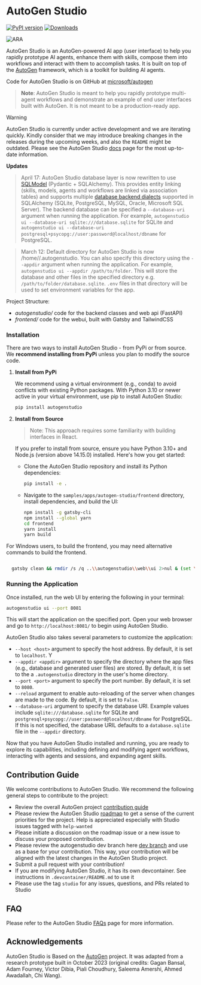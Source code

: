 # AutoGen Studio

[![PyPI version](https://badge.fury.io/py/autogenstudio.svg)](https://badge.fury.io/py/autogenstudio)
[![Downloads](https://static.pepy.tech/badge/autogenstudio/week)](https://pepy.tech/project/autogenstudio)

![ARA](./docs/ara_stockprices.png)

AutoGen Studio is an AutoGen-powered AI app (user interface) to help you rapidly prototype AI agents, enhance them with skills, compose them into workflows and interact with them to accomplish tasks. It is built on top of the [AutoGen](https://microsoft.github.io/autogen) framework, which is a toolkit for building AI agents.

Code for AutoGen Studio is on GitHub at [microsoft/autogen](https://github.com/microsoft/autogen/tree/main/samples/apps/autogen-studio)

> **Note**: AutoGen Studio is meant to help you rapidly prototype multi-agent workflows and demonstrate an example of end user interfaces built with AutoGen. It is not meant to be a production-ready app.

> [!WARNING]
> AutoGen Studio is currently under active development and we are iterating quickly. Kindly consider that we may introduce breaking changes in the releases during the upcoming weeks, and also the `README` might be outdated. Please see the AutoGen Studio [docs](https://microsoft.github.io/autogen/docs/autogen-studio/getting-started) page for the most up-to-date information.

**Updates**

> April 17: AutoGen Studio database layer is now rewritten to use [SQLModel](https://sqlmodel.tiangolo.com/) (Pydantic + SQLAlchemy). This provides entity linking (skills, models, agents and workflows are linked via association tables) and supports multiple [database backend dialects](https://docs.sqlalchemy.org/en/20/dialects/) supported in SQLAlchemy (SQLite, PostgreSQL, MySQL, Oracle, Microsoft SQL Server). The backend database can be specified a `--database-uri` argument when running the application. For example, `autogenstudio ui --database-uri sqlite:///database.sqlite` for SQLite and `autogenstudio ui --database-uri postgresql+psycopg://user:password@localhost/dbname` for PostgreSQL.

> March 12: Default directory for AutoGen Studio is now /home/<user>/.autogenstudio. You can also specify this directory using the `--appdir` argument when running the application. For example, `autogenstudio ui --appdir /path/to/folder`. This will store the database and other files in the specified directory e.g. `/path/to/folder/database.sqlite`. `.env` files in that directory will be used to set environment variables for the app.

Project Structure:

- _autogenstudio/_ code for the backend classes and web api (FastAPI)
- _frontend/_ code for the webui, built with Gatsby and TailwindCSS

### Installation

There are two ways to install AutoGen Studio - from PyPi or from source. We **recommend installing from PyPi** unless you plan to modify the source code.

1.  **Install from PyPi**

    We recommend using a virtual environment (e.g., conda) to avoid conflicts with existing Python packages. With Python 3.10 or newer active in your virtual environment, use pip to install AutoGen Studio:

    ```bash
    pip install autogenstudio
    ```

2.  **Install from Source**

    > Note: This approach requires some familiarity with building interfaces in React.

    If you prefer to install from source, ensure you have Python 3.10+ and Node.js (version above 14.15.0) installed. Here's how you get started:

    - Clone the AutoGen Studio repository and install its Python dependencies:

      ```bash
      pip install -e .
      ```

    - Navigate to the `samples/apps/autogen-studio/frontend` directory, install dependencies, and build the UI:

      ```bash
      npm install -g gatsby-cli
      npm install --global yarn
      cd frontend
      yarn install
      yarn build
      ```

For Windows users, to build the frontend, you may need alternative commands to build the frontend.

```bash

  gatsby clean && rmdir /s /q ..\\autogenstudio\\web\\ui 2>nul & (set \"PREFIX_PATH_VALUE=\" || ver>nul) && gatsby build --prefix-paths && xcopy /E /I /Y public ..\\autogenstudio\\web\\ui

```

### Running the Application

Once installed, run the web UI by entering the following in your terminal:

```bash
autogenstudio ui --port 8081
```

This will start the application on the specified port. Open your web browser and go to `http://localhost:8081/` to begin using AutoGen Studio.

AutoGen Studio also takes several parameters to customize the application:

- `--host <host>` argument to specify the host address. By default, it is set to `localhost`. Y
- `--appdir <appdir>` argument to specify the directory where the app files (e.g., database and generated user files) are stored. By default, it is set to the a `.autogenstudio` directory in the user's home directory.
- `--port <port>` argument to specify the port number. By default, it is set to `8080`.
- `--reload` argument to enable auto-reloading of the server when changes are made to the code. By default, it is set to `False`.
- `--database-uri` argument to specify the database URI. Example values include `sqlite:///database.sqlite` for SQLite and `postgresql+psycopg://user:password@localhost/dbname` for PostgreSQL. If this is not specified, the database URIL defaults to a `database.sqlite` file in the `--appdir` directory.

Now that you have AutoGen Studio installed and running, you are ready to explore its capabilities, including defining and modifying agent workflows, interacting with agents and sessions, and expanding agent skills.

## Contribution Guide

We welcome contributions to AutoGen Studio. We recommend the following general steps to contribute to the project:

- Review the overall AutoGen project [contribution guide](https://github.com/microsoft/autogen?tab=readme-ov-file#contributing)
- Please review the AutoGen Studio [roadmap](https://github.com/microsoft/autogen/issues/737) to get a sense of the current priorities for the project. Help is appreciated especially with Studio issues tagged with `help-wanted`
- Please initiate a discussion on the roadmap issue or a new issue to discuss your proposed contribution.
- Please review the autogenstudio dev branch here [dev branch](https://github.com/microsoft/autogen/tree/autogenstudio) and use as a base for your contribution. This way, your contribution will be aligned with the latest changes in the AutoGen Studio project.
- Submit a pull request with your contribution!
- If you are modifying AutoGen Studio, it has its own devcontainer. See instructions in `.devcontainer/README.md` to use it
- Please use the tag `studio` for any issues, questions, and PRs related to Studio

## FAQ

Please refer to the AutoGen Studio [FAQs](https://microsoft.github.io/autogen/docs/autogen-studio/faqs) page for more information.

## Acknowledgements

AutoGen Studio is Based on the [AutoGen](https://microsoft.github.io/autogen) project. It was adapted from a research prototype built in October 2023 (original credits: Gagan Bansal, Adam Fourney, Victor Dibia, Piali Choudhury, Saleema Amershi, Ahmed Awadallah, Chi Wang).
